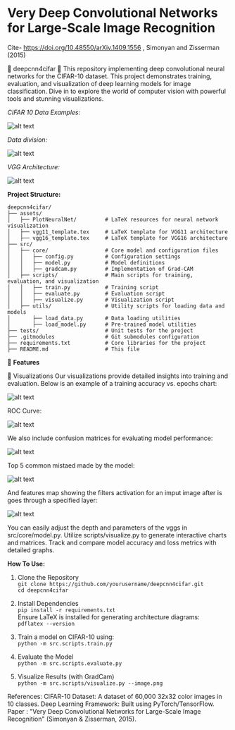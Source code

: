# **Very Deep Convolutional Networks for Large-Scale Image Recognition**

Cite- https://doi.org/10.48550/arXiv.1409.1556 , Simonyan and Zisserman (2015)

🌟 deepcnn4cifar 🌟
This repository implementing deep convolutional neural networks for the CIFAR-10 dataset. This project demonstrates training, evaluation, and visualization of deep learning models for image classification. Dive in to explore the world of computer vision with powerful tools and stunning visualizations.

_CIFAR 10 Data Examples:_

![alt text](./assets/image-5.png)

_Data division:_

![alt text](./assets/image-7.png)

_VGG Architecture:_

![alt text](./assets/image-6.png)

**Project Structure:**

```
deepcnn4cifar/
├── assets/
│   ├── PlotNeuralNet/         # LaTeX resources for neural network visualization
│   ├── vgg11_template.tex     # LaTeX template for VGG11 architecture
│   ├── vgg16_template.tex     # LaTeX template for VGG16 architecture
├── src/
│   ├── core/                  # Core model and configuration files
│   │   ├── config.py          # Configuration settings
│   │   ├── model.py           # Model definitions
│   │   ├── gradcam.py         # Implementation of Grad-CAM
│   ├── scripts/               # Main scripts for training, evaluation, and visualization
│   │   ├── train.py           # Training script
│   │   ├── evaluate.py        # Evaluation script
│   │   ├── visualize.py       # Visualization script
│   ├── utils/                 # Utility scripts for loading data and models
│       ├── load_data.py       # Data loading utilities
│       ├── load_model.py      # Pre-trained model utilities
├── tests/                     # Unit tests for the project
├── .gitmodules                # Git submodules configuration
├── requirements.txt           # Core libraries for the project
├── README.md                  # This file

```

🚀 **Features**

🎨 Visualizations
Our visualizations provide detailed insights into training and evaluation. Below is an example of a training accuracy vs. epochs chart:

![alt text](./assets/image.png)

ROC Curve:

![alt text](./assets/image-9.png)

We also include confusion matrices for evaluating model performance:

![alt text](./assets/image-1.png)

Top 5 common mistaed made by the model:

![alt text](./assets/image-8.png)

And features map showing the filters activation for an imput image after is goes through a specified layer:

![alt text](./assets/image-10.jpg)

You can easily adjust the depth and parameters of the vggs in src/core/model.py.
Utilize scripts/visualize.py to generate interactive charts and matrices.
Track and compare model accuracy and loss metrics with detailed graphs.

**How To Use:**

1. Clone the Repository <br>
   `git clone https://github.com/yourusername/deepcnn4cifar.git` <br>
   `cd deepcnn4cifar`<br>
2. Install Dependencies<br>
   `pip install -r requirements.txt`<br>
   Ensure LaTeX is installed for generating architecture diagrams:<br>
   `pdflatex --version`<br>

3. Train a model on CIFAR-10 using:<br>
   `python -m src.scripts.train.py`<br>

4. Evaluate the Model<br>
   `python -m src.scripts.evaluate.py`<br>

5. Visualize Results (with GradCam)<br>
   `python -m src.scripts/visualize.py --image.png`<br>

References:
CIFAR-10 Dataset: A dataset of 60,000 32x32 color images in 10 classes.
Deep Learning Framework: Built using PyTorch/TensorFlow.
Paper : "Very Deep Convolutional Networks for Large-Scale Image Recognition" (Simonyan & Zisserman, 2015).
